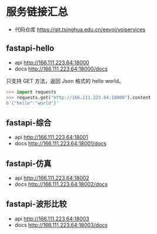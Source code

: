 # 服务链接汇总

- 代码仓库 <https://git.tsinghua.edu.cn/eevoj/vojservices>

## fastapi-hello

- api <http://166.111.223.64:18000>
- docs <http://166.111.223.64:18000/docs>

只支持 GET 方法，返回 Json 格式的 hello world。

```py
>>> import requests
>>> requests.get("http://166.111.223.64:18000").content
b'{"hello":"world"}'
```

## fastapi-综合

- api <http://166.111.223.64:18001>
- docs <http://166.111.223.64:18001/docs>

## fastapi-仿真

- api <http://166.111.223.64:18002>
- docs <http://166.111.223.64:18002/docs>

## fastapi-波形比较

- api <http://166.111.223.64:18003>
- docs <http://166.111.223.64:18003/docs>
